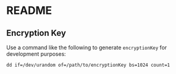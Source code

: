 # README

## Encryption Key

Use a command like the following to generate `encryptionKey` for development purposes:

```shell
dd if=/dev/urandom of=/path/to/encryptionKey bs=1024 count=1
```
